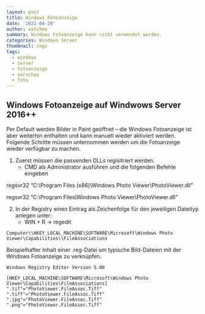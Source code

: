```yaml
---
layout: post
title: Windows Fotoanzeige
date: '2021-04-20'
author: watchme
summary: Windows Fotoanzeige kann nicht verwendet werden.
categories: Windows Server
thumbnail: cogs
tags:
  - windows
  - server
  - fotoanzeige
  - vorschau
  - foto
---
```

## Windows Fotoanzeige auf Windwows Server 2016++

Per Default werden Bilder in Paint geöffnet – die Windows Fotoanzeige ist aber weiterhin enthalten und kann manuell wieder aktiviert werden.\
Folgende Schritte müssen unternommen werden um die Fotoanzeige wieder verfügbar zu machen.

1.  Zuerst müssen die passenden DLLs regisitriert werden.
    *   CMD als Administrator ausführen und die folgenden Befehle eingeben

regsvr32 “C:\Program Files (x86)\Windows Photo Viewer\PhotoViewer.dll”

regsvr32 “C:\Program Files\Windows Photo Viewer\PhotoViewer.dll”

2.  In der Registry einen Eintrag als Zeichenfolge für den jeweiligen Dateityp anlegen unter:
    *   WIN + R -> regedit

<!---->

    Computer\\HKEY_LOCAL_MACHINE\SOFTWARE\Microsoft\Windows Photo Viewer\Capabilities\\FileAssociations

Beispielhafter Inhalt einer .reg-Datei um typische Bild-Dateien mit der Windows Fotoanzeige zu verknüpfen.

    Windows Registry Editor Version 5.00

    [HKEY_LOCAL_MACHINE\SOFTWARE\Microsoft\Windows Photo Viewer\Capabilities\FileAssociations]
    ".tif"="PhotoViewer.FileAssoc.Tiff"
    ".tiff"="PhotoViewer.FileAssoc.Tiff"
    ".jpg"="PhotoViewer.FileAssoc.Tiff"
    ".png"="PhotoViewer.FileAssoc.Tiff"
